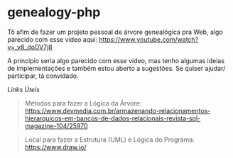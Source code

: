 # genealogy-php

Tô afim de fazer um projeto pessoal de árvore genealógica pra Web, algo parecido com esse vídeo aqui: 
https://www.youtube.com/watch?v=_v8_doDV7j8

A princípio seria algo parecido com esse vídeo, mas tenho algumas ideias de implementações e também estou aberto a sugestões. 
Se quiser ajudar/ participar, tá convidado.

*Links Úteis*
> Métodos para fazer a Lógica da Árvore: 
> https://www.devmedia.com.br/armazenando-relacionamentos-hierarquicos-em-bancos-de-dados-relacionais-revista-sql-magazine-104/25970

> Local para fazer a Estrutura (UML) e Lógica do Programa: 
>https://www.draw.io/
